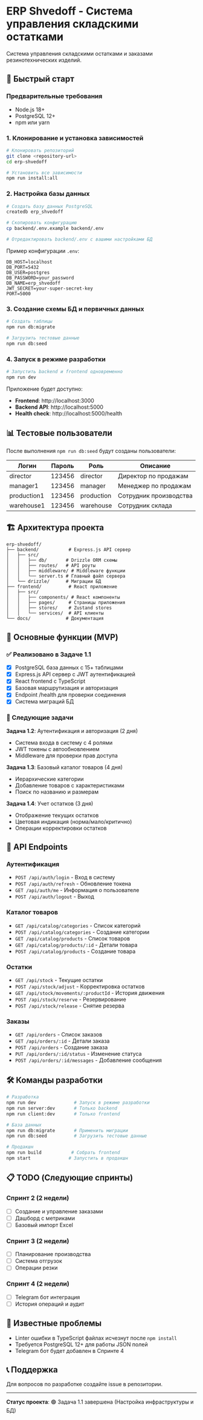 # ERP Shvedoff - Система управления складскими остатками

Система управления складскими остатками и заказами резинотехнических изделий.

## 🚀 Быстрый старт

### Предварительные требования

- Node.js 18+ 
- PostgreSQL 12+
- npm или yarn

### 1. Клонирование и установка зависимостей

```bash
# Клонировать репозиторий
git clone <repository-url>
cd erp-shvedoff

# Установить все зависимости
npm run install:all
```

### 2. Настройка базы данных

```bash
# Создать базу данных PostgreSQL
createdb erp_shvedoff

# Скопировать конфигурацию
cp backend/.env.example backend/.env

# Отредактировать backend/.env с вашими настройками БД
```

Пример конфигурации `.env`:
```env
DB_HOST=localhost
DB_PORT=5432
DB_USER=postgres
DB_PASSWORD=your_password
DB_NAME=erp_shvedoff
JWT_SECRET=your-super-secret-key
PORT=5000
```

### 3. Создание схемы БД и первичных данных

```bash
# Создать таблицы
npm run db:migrate

# Загрузить тестовые данные
npm run db:seed
```

### 4. Запуск в режиме разработки

```bash
# Запустить backend и frontend одновременно
npm run dev
```

Приложение будет доступно:
- **Frontend**: http://localhost:3000
- **Backend API**: http://localhost:5000
- **Health check**: http://localhost:5000/health

## 📊 Тестовые пользователи

После выполнения `npm run db:seed` будут созданы пользователи:

| Логин | Пароль | Роль | Описание |
|-------|---------|------|-----------|
| director | 123456 | director | Директор по продажам |
| manager1 | 123456 | manager | Менеджер по продажам |
| production1 | 123456 | production | Сотрудник производства |
| warehouse1 | 123456 | warehouse | Сотрудник склада |

## 🏗️ Архитектура проекта

```
erp-shvedoff/
├── backend/           # Express.js API сервер
│   ├── src/
│   │   ├── db/       # Drizzle ORM схемы
│   │   ├── routes/   # API роуты
│   │   ├── middleware/ # Middleware функции
│   │   └── server.ts # Главный файл сервера
│   └── drizzle/      # Миграции БД
├── frontend/          # React приложение
│   ├── src/
│   │   ├── components/ # React компоненты
│   │   ├── pages/     # Страницы приложения
│   │   ├── stores/    # Zustand stores
│   │   └── services/  # API клиенты
└── docs/             # Документация
```

## 🎯 Основные функции (MVP)

### ✅ Реализовано в Задаче 1.1

- [x] PostgreSQL база данных с 15+ таблицами
- [x] Express.js API сервер с JWT аутентификацией
- [x] React frontend с TypeScript
- [x] Базовая маршрутизация и авторизация
- [x] Endpoint /health для проверки соединения
- [x] Система миграций БД

### 🔄 Следующие задачи

**Задача 1.2**: Аутентификация и авторизация (2 дня)
- Система входа в систему с 4 ролями
- JWT токены с автообновлением
- Middleware для проверки прав доступа

**Задача 1.3**: Базовый каталог товаров (4 дня)
- Иерархические категории
- Добавление товаров с характеристиками
- Поиск по названию и размерам

**Задача 1.4**: Учет остатков (3 дня)
- Отображение текущих остатков
- Цветовая индикация (норма/мало/критично)
- Операции корректировки остатков

## 🔧 API Endpoints

### Аутентификация
- `POST /api/auth/login` - Вход в систему
- `POST /api/auth/refresh` - Обновление токена
- `GET /api/auth/me` - Информация о пользователе
- `POST /api/auth/logout` - Выход

### Каталог товаров
- `GET /api/catalog/categories` - Список категорий
- `POST /api/catalog/categories` - Создание категории
- `GET /api/catalog/products` - Список товаров
- `GET /api/catalog/products/:id` - Детали товара
- `POST /api/catalog/products` - Создание товара

### Остатки
- `GET /api/stock` - Текущие остатки
- `POST /api/stock/adjust` - Корректировка остатков
- `GET /api/stock/movements/:productId` - История движения
- `POST /api/stock/reserve` - Резервирование
- `POST /api/stock/release` - Снятие резерва

### Заказы
- `GET /api/orders` - Список заказов
- `GET /api/orders/:id` - Детали заказа
- `POST /api/orders` - Создание заказа
- `PUT /api/orders/:id/status` - Изменение статуса
- `POST /api/orders/:id/messages` - Добавление сообщения

## 🛠️ Команды разработки

```bash
# Разработка
npm run dev              # Запуск в режиме разработки
npm run server:dev       # Только backend
npm run client:dev       # Только frontend

# База данных
npm run db:migrate       # Применить миграции
npm run db:seed          # Загрузить тестовые данные

# Продакшн
npm run build           # Собрать frontend
npm start              # Запустить в продакшн
```

## 📋 TODO (Следующие спринты)

### Спринт 2 (2 недели)
- [ ] Создание и управление заказами
- [ ] Дашборд с метриками
- [ ] Базовый импорт Excel

### Спринт 3 (2 недели) 
- [ ] Планирование производства
- [ ] Система отгрузок
- [ ] Операции резки

### Спринт 4 (2 недели)
- [ ] Telegram бот интеграция
- [ ] История операций и аудит

## 🐛 Известные проблемы

- Linter ошибки в TypeScript файлах исчезнут после `npm install`
- Требуется PostgreSQL 12+ для работы JSON полей
- Telegram бот будет добавлен в Спринте 4

## 📞 Поддержка

Для вопросов по разработке создайте issue в репозитории.

---

**Статус проекта**: 🟢 Задача 1.1 завершена (Настройка инфраструктуры и БД) 